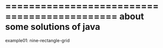 =============================================
about some solutions of java 
============================================

example01:  nine-rectangle-grid 
